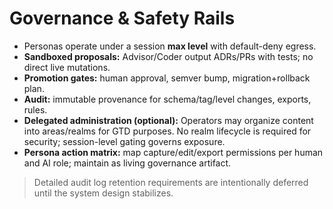 # Governance & Safety Rails

- Personas operate under a session **max level** with default-deny egress.
- **Sandboxed proposals:** Advisor/Coder output ADRs/PRs with tests; no direct live mutations.
- **Promotion gates:** human approval, semver bump, migration+rollback plan.
- **Audit:** immutable provenance for schema/tag/level changes, exports, rules.
- **Delegated administration (optional):** Operators may organize content into areas/realms for GTD purposes. No realm lifecycle is required for security; session-level gating governs exposure.
- **Persona action matrix:** map capture/edit/export permissions per human and AI role; maintain as living governance artifact.

> Detailed audit log retention requirements are intentionally deferred until the system design stabilizes.
